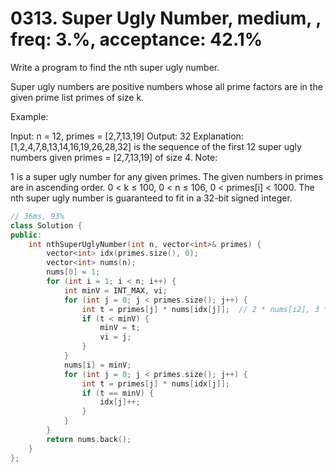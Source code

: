 # 0313. Super Ugly Number, medium, , freq: 3.%, acceptance: 42.1%

Write a program to find the nth super ugly number.

Super ugly numbers are positive numbers whose all prime factors are in the given prime list primes of size k.

Example:

Input: n = 12, primes = [2,7,13,19]
Output: 32 
Explanation: [1,2,4,7,8,13,14,16,19,26,28,32] is the sequence of the first 12 
             super ugly numbers given primes = [2,7,13,19] of size 4.
Note:

1 is a super ugly number for any given primes.
The given numbers in primes are in ascending order.
0 < k ≤ 100, 0 < n ≤ 106, 0 < primes[i] < 1000.
The nth super ugly number is guaranteed to fit in a 32-bit signed integer.

```c++
// 36ms, 93%
class Solution {
public:
    int nthSuperUglyNumber(int n, vector<int>& primes) {
        vector<int> idx(primes.size(), 0);
        vector<int> nums(n);
        nums[0] = 1;
        for (int i = 1; i < n; i++) {
            int minV = INT_MAX, vi;
            for (int j = 0; j < primes.size(); j++) {
                int t = primes[j] * nums[idx[j]];  // 2 * nums[i2], 3 * nums[i3]
                if (t < minV) {
                    minV = t;
                    vi = j;
                }
            }
            nums[i] = minV;
            for (int j = 0; j < primes.size(); j++) {
                int t = primes[j] * nums[idx[j]];
                if (t == minV) {
                    idx[j]++;
                }
            }
        }
        return nums.back();
    }
};
```
